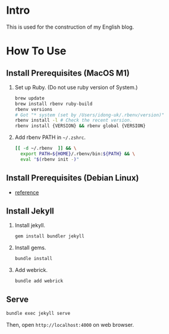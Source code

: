 # Intro

This is used for the construction of my English blog.

# How To Use

## Install Prerequisites (MacOS M1)

1. Set up Ruby. (Do not use ruby version of System.)

    ```bash
    brew update
    brew install rbenv ruby-build
    rbenv versions
    # Got "* system (set by /Users/idong-uk/.rbenv/version)"
    rbenv install -l # Check the recent version.
    rbenv install {VERSION} && rbenv global {VERSION}

    ```

2. Add rbenv PATH in `~/.zshrc`.

    ```bash
    [[ -d ~/.rbenv  ]] && \
      export PATH=${HOME}/.rbenv/bin:${PATH} && \
      eval "$(rbenv init -)"
    ```

## Install Prerequisites (Debian Linux)

- [reference](https://jekyllrb.com/docs/installation/ubuntu/)

## Install Jekyll

1. Install jekyll.

    ```bash
    gem install bundler jekyll
    ```

2. Install gems.

    ```bash
    bundle install
    ```

3. Add webrick.

    ```bash
    bundle add webrick
    ```

## Serve

```bash
bundle exec jekyll serve
```

Then, open `http://localhost:4000` on web browser.
